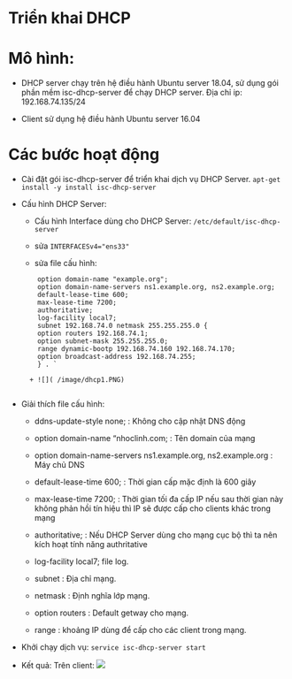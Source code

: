 # Triển khai DHCP

# Mô hình:

- DHCP server chạy trên hệ điều hành Ubuntu server 18.04, sử dụng gói phần mềm isc-dhcp-server để chạy DHCP server. Địa chỉ ip: 192.168.74.135/24

- Client sử dụng hệ điều hành Ubuntu server 16.04

# Các bước hoạt động

- Cài đặt gói isc-dhcp-server để triển khai dịch vụ DHCP Server.
   ` apt-get install -y install isc-dhcp-server  `
-  Cấu hình DHCP Server:
   + Cấu hình Interface dùng cho DHCP Server: `/etc/default/isc-dhcp-server`
   +  sửa `INTERFACESv4="ens33"`
   
   + sửa file cấu hình:
   ``` ddns-update-style none;
       option domain-name "example.org";
       option domain-name-servers ns1.example.org, ns2.example.org;
       default-lease-time 600;
       max-lease-time 7200;
       authoritative;
       log-facility local7;
       subnet 192.168.74.0 netmask 255.255.255.0 {
	   option routers 192.168.74.1;
	   option subnet-mask 255.255.255.0;
	   range dynamic-bootp 192.168.74.160 192.168.74.170;
	   option broadcast-address 192.168.74.255;
       } . `
	   
     + ![]( /image/dhcp1.PNG)   
	   
- Giải thích file cấu hình:
  + ddns-update-style none; : Không cho cập nhật DNS động

  + option domain-name “nhoclinh.com; : Tên domain của mạng

  + option domain-name-servers ns1.example.org, ns2.example.org : Máy chủ DNS

  + default-lease-time 600; : Thời gian cấp mặc định là 600 giây

  + max-lease-time 7200; : Thời gian tối đa cấp IP nếu sau thời gian này không phản hồi tín hiệu thì IP sẽ được cấp cho clients khác trong mạng

  + authoritative; : Nếu DHCP Server dùng cho mạng cục bộ thì ta nên kích hoạt tính năng authritative

  + log-facility local7; file log.

  + subnet : Địa chỉ mạng.

  + netmask : Định nghĩa lớp mạng.

  + option routers : Default getway cho mạng.

  + range : khoảng IP dùng để cấp cho các client trong mạng.  
  
-   Khởi chạy dịch vụ: ` service isc-dhcp-server start `

- Kết quả: Trên client:
  ![]( /image/dhcp2.png)

  
	   
	   
	   

